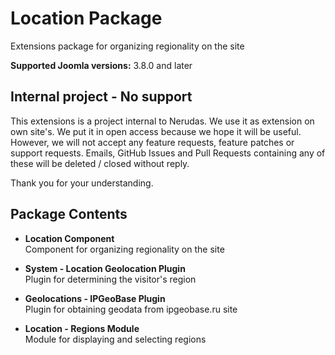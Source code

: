 # Location Package
Extensions package for organizing regionality on the site

**Supported Joomla versions:** 3.8.0 and later  


## Internal project - No support
This extensions is a project internal to Nerudas. We use it as extension on own site's. We put it in open access because we hope it will be useful. However, we will not accept any feature requests, feature patches or support requests. Emails, GitHub Issues and Pull Requests containing any of these will be deleted / closed without reply.

Thank you for your understanding.


## Package Contents
* **Location Component**  
Component for organizing regionality on the site

* **System - Location Geolocation Plugin**  
Plugin for determining the visitor's region

* **Geolocations - IPGeoBase Plugin**  
Plugin for obtaining geodata from ipgeobase.ru site

* **Location - Regions Module**  
Module for displaying and selecting regions